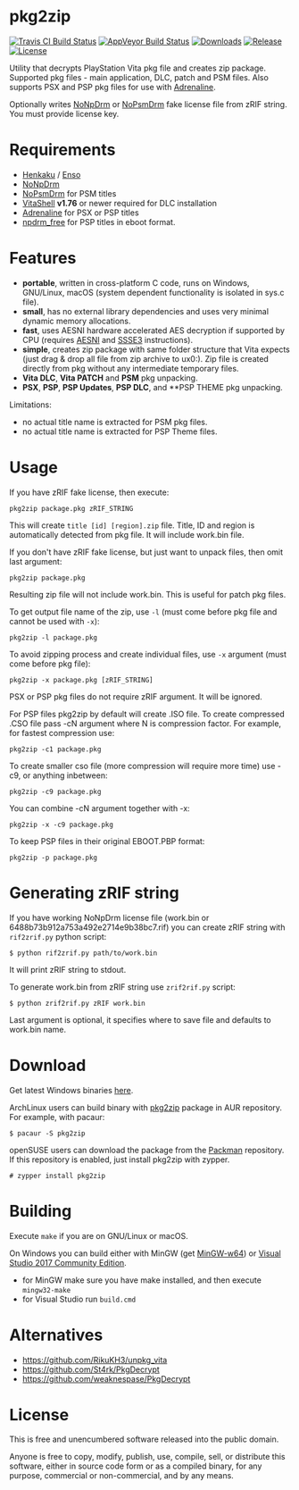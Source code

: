 # pkg2zip

[![Travis CI Build Status][img_travis]][travis] [![AppVeyor Build Status][img_appveyor]][appveyor] [![Downloads][img_downloads]][downloads] [![Release][img_latest]][latest] [![License][img_license]][license]

Utility that decrypts PlayStation Vita pkg file and creates zip package. Supported pkg files - main application, DLC, patch and PSM files. Also supports PSX and PSP pkg files for use with [Adrenaline][].

Optionally writes [NoNpDrm][] or [NoPsmDrm][] fake license file from zRIF string. You must provide license key.

# Requirements

* [Henkaku][] / [Enso][]
* [NoNpDrm][]
* [NoPsmDrm][] for PSM titles
* [VitaShell][] **v1.76** or newer required for DLC installation
* [Adrenaline][] for PSX or PSP titles
* [npdrm_free][] for PSP titles in eboot format.

# Features

* **portable**, written in cross-platform C code, runs on Windows, GNU/Linux, macOS (system dependent functionality is isolated in sys.c file).
* **small**, has no external library dependencies and uses very minimal dynamic memory allocations.
* **fast**, uses AESNI hardware accelerated AES decryption if supported by CPU (requires [AESNI][] and [SSSE3][] instructions).
* **simple**, creates zip package with same folder structure that Vita expects (just drag & drop all file from zip archive to ux0:). Zip file is created directly from pkg without any intermediate temporary files.
* **Vita DLC**, **Vita PATCH** and **PSM** pkg unpacking.
* **PSX**, **PSP**, **PSP Updates**, **PSP DLC**, and **PSP THEME pkg unpacking.

Limitations:

* no actual title name is extracted for PSM pkg files.
* no actual title name is extracted for PSP Theme files.

# Usage

If you have zRIF fake license, then execute:

    pkg2zip package.pkg zRIF_STRING

This will create `title [id] [region].zip` file. Title, ID and region is automatically detected from pkg file. It will include work.bin file.

If you don't have zRIF fake license, but just want to unpack files, then omit last argument:

    pkg2zip package.pkg

Resulting zip file will not include work.bin. This is useful for patch pkg files.

To get output file name of the zip, use `-l` (must come before pkg file and cannot be used with `-x`):

    pkg2zip -l package.pkg

To avoid zipping process and create individual files, use `-x` argument (must come before pkg file):

    pkg2zip -x package.pkg [zRIF_STRING]

PSX or PSP pkg files do not require zRIF argument. It will be ignored.

For PSP files pkg2zip by default will create .ISO file. To create compressed .CSO file pass -cN argument where N is compression factor. For example, for fastest compression use:

    pkg2zip -c1 package.pkg

To create smaller cso file (more compression will require more time) use -c9, or anything inbetween:

    pkg2zip -c9 package.pkg

You can combine -cN argument together with -x:

    pkg2zip -x -c9 package.pkg

To keep PSP files in their original EBOOT.PBP format: 

    pkg2zip -p package.pkg

# Generating zRIF string

If you have working NoNpDrm license file (work.bin or 6488b73b912a753a492e2714e9b38bc7.rif) you can create zRIF string with `rif2zrif.py` python script:

    $ python rif2zrif.py path/to/work.bin

It will print zRIF string to stdout.

To generate work.bin from zRIF string use `zrif2rif.py` script:

    $ python zrif2rif.py zRIF work.bin

Last argument is optional, it specifies where to save file and defaults to work.bin name.

# Download

Get latest Windows binaries [here][downloads].

ArchLinux users can build binary with [pkg2zip][AUR] package in AUR repository. For example, with pacaur:

    $ pacaur -S pkg2zip

openSUSE users can download the package from the [Packman](http://packman.links2linux.de/package/pkg2zip) repository.
If this repository is enabled, just install pkg2zip with zypper.

    # zypper install pkg2zip

# Building

Execute `make` if you are on GNU/Linux or macOS.

On Windows you can build either with MinGW (get [MinGW-w64][]) or [Visual Studio 2017 Community Edition][vs2017ce].
* for MinGW make sure you have make installed, and then execute `mingw32-make`
* for Visual Studio run `build.cmd`

# Alternatives

* https://github.com/RikuKH3/unpkg_vita
* https://github.com/St4rk/PkgDecrypt
* https://github.com/weaknespase/PkgDecrypt

# License

This is free and unencumbered software released into the public domain.

Anyone is free to copy, modify, publish, use, compile, sell, or distribute this software, either in source code form or as a compiled binary, for any purpose, commercial or non-commercial, and by any means.

[travis]: https://travis-ci.org/mmozeiko/pkg2zip/
[appveyor]: https://ci.appveyor.com/project/mmozeiko/pkg2zip/
[downloads]: https://github.com/mmozeiko/pkg2zip/releases
[latest]: https://github.com/mmozeiko/pkg2zip/releases/latest
[license]: https://github.com/mmozeiko/pkg2zip/blob/master/LICENSE
[img_travis]: https://api.travis-ci.org/mmozeiko/pkg2zip.svg?branch=master
[img_appveyor]: https://ci.appveyor.com/api/projects/status/xmkl6509ahlp9b7k/branch/master?svg=true
[img_downloads]: https://img.shields.io/github/downloads/mmozeiko/pkg2zip/total.svg?maxAge=3600
[img_latest]: https://img.shields.io/github/release/mmozeiko/pkg2zip.svg?maxAge=3600
[img_license]: https://img.shields.io/github/license/mmozeiko/pkg2zip.svg?maxAge=2592000
[Adrenaline]: https://github.com/TheOfficialFloW/Adrenaline
[NoNpDrm]: https://github.com/TheOfficialFloW/NoNpDrm
[NoPsmDrm]: https://github.com/frangarcj/NoPsmDrm
[Henkaku]: https://henkaku.xyz/
[Enso]: https://enso.henkaku.xyz/
[VitaShell]: https://github.com/TheOfficialFloW/VitaShell
[AESNI]: https://en.wikipedia.org/wiki/AES_instruction_set
[SSSE3]: https://en.wikipedia.org/wiki/SSSE3
[AUR]: https://aur.archlinux.org/packages/pkg2zip/
[MinGW-w64]: http://www.msys2.org/
[vs2017ce]: https://www.visualstudio.com/vs/community/
[npdrm_free]: https://github.com/qwikrazor87/npdrm_free
